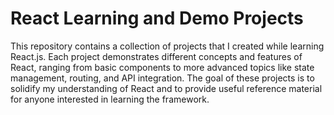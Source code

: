 # React Learning and Demo Projects

This repository contains a collection of projects that I created while learning React.js. Each project demonstrates different concepts and features of React, ranging from basic components to more advanced topics like state management, routing, and API integration. The goal of these projects is to solidify my understanding of React and to provide useful reference material for anyone interested in learning the framework.
